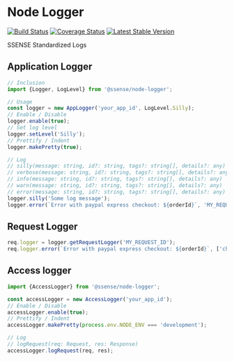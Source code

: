 # Node Logger

[![Build Status](https://travis-ci.org/SSENSE/node-logger.svg?branch=develop)](https://travis-ci.org/SSENSE/node-logger)
[![Coverage Status](https://coveralls.io/repos/github/SSENSE/node-logger/badge.svg?branch=develop)](https://coveralls.io/github/SSENSE/node-logger?branch=develop)
[![Latest Stable Version](https://img.shields.io/npm/v/@ssense/node-logger.svg)](https://www.npmjs.com/package/@ssense/node-logger)

SSENSE Standardized Logs


## Application Logger

```javascript
// Inclusion
import {Logger, LogLevel} from '@ssense/node-logger';
```
```javascript
// Usage
const logger = new AppLogger('your_app_id', LogLevel.Silly);
// Enable / Disable
logger.enable(true);
// Set log level
logger.setLevel('Silly');
// Prettify / Indent
logger.makePretty(true);

// Log
// silly(message: string, id?: string, tags?: string[], details?: any)
// verbose(message: string, id?: string, tags?: string[], details?: any)
// info(message: string, id?: string, tags?: string[], details?: any)
// warn(message: string, id?: string, tags?: string[], details?: any)
// error(message: string, id?: string, tags?: string[], details?: any)
logger.silly('Some log message');
logger.error(`Error with paypal express checkout: ${orderId}`, 'MY_REQUEST_ID', ['checkout', 'paypal'], error.stack);
```

## Request Logger

```js
req.logger = logger.getRequestLogger('MY_REQUEST_ID');
req.logger.error(`Error with paypal express checkout: ${orderId}`, ['checkout', 'paypal'], error.stack);
```

## Access logger

```javascript
import {AccessLogger} from '@ssense/node-logger';
```

```javascript
const accessLogger = new AccessLogger('your_app_id');
// Enable / Disable
accessLogger.enable(true);
// Prettify / Indent
accessLogger.makePretty(process.env.NODE_ENV === 'development');

// Log
// logRequest(req: Request, res: Response)
accessLogger.logRequest(req, res);
```
